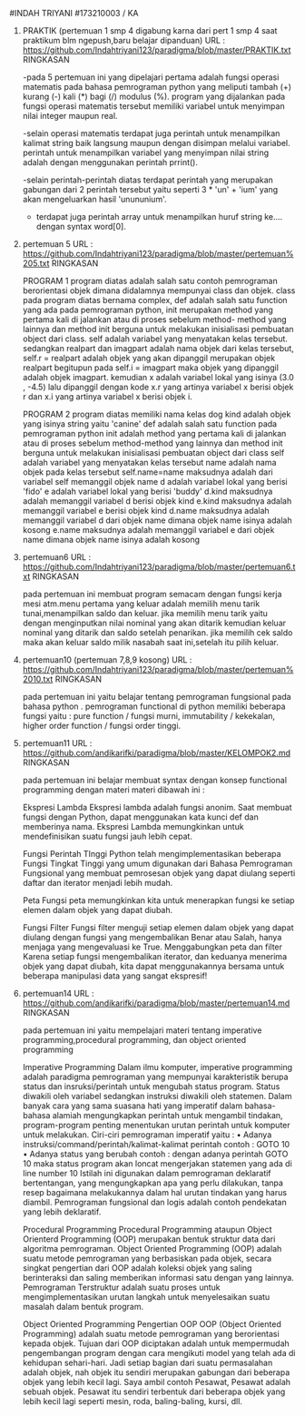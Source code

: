 #INDAH TRIYANI
#173210003 / KA 
 
 1. PRAKTIK (pertemuan 1 smp 4 digabung karna dari pert 1 smp 4 saat praktikum blm ngepush,baru belajar dipanduan)
	URL : https://github.com/Indahtriyani123/paradigma/blob/master/PRAKTIK.txt
	RINGKASAN
		
	-pada 5 pertemuan ini yang dipelajari pertama adalah fungsi operasi matematis pada bahasa pemrograman python yang meliputi 
	tambah (+) kurang (-) kali (*) bagi (/) modulus (%). program yang dijalankan pada fungsi operasi matematis tersebut memiliki variabel untuk menyimpan nilai 
	integer maupun real.
	
	-selain operasi matematis terdapat juga perintah untuk menampilkan kalimat string baik langsung maupun dengan disimpan melalui variabel.
	perintah untuk menampilkan variabel yang menyimpan nilai string adalah dengan menggunakan perintah prrint().
	
	-selain perintah-perintah diatas terdapat perintah yang merupakan gabungan dari 2 perintah tersebut yaitu seperti 3 * 'un' + 'ium' yang akan mengeluarkan hasil 'unununium'.
	
	- terdapat juga perintah array untuk menampilkan huruf string ke.... dengan syntax  word[0].
	
	
 2. pertemuan 5
	URL : https://github.com/Indahtriyani123/paradigma/blob/master/pertemuan%205.txt
	RINGKASAN
	
	PROGRAM 1
	program diatas adalah salah satu contoh pemrograman berorientasi objek dimana didalamnya mempunyai class
	dan objek. class pada program diatas bernama complex, def adalah salah satu function yang ada pada
	pemrograman python, init merupakan method yang pertama kali di jalankan atau di proses sebelum method-
	method yang lainnya dan method init berguna untuk melakukan inisialisasi pembuatan object dari class. self adalah
	variabel yang menyatakan kelas tersebut. sedangkan realpart dan imagpart adalah nama objek dari kelas tersebut,
	self.r = realpart adalah objek yang akan dipanggil merupakan objek realpart begitupun pada self.i = imagpart maka
	objek yang dipanggil adalah objek imagpart. kemudian x adalah variabel lokal yang isinya (3.0 , -4.5) lalu dipanggil
	dengan kode x.r yang artinya variabel x berisi objek r dan x.i yang artinya variabel x berisi objek i.
	
	PROGRAM 2
	program diatas memiliki nama kelas dog kind adalah objek yang isinya string yaitu 'canine' def adalah salah satu
	function pada pemrograman python init adalah method yang pertama kali di jalankan atau di proses sebelum
	method-method yang lainnya dan method init berguna untuk melakukan inisialisasi pembuatan object dari class
	self adalah variabel yang menyatakan kelas tersebut name adalah nama objek pada kelas tersebut self.name=name
	maksudnya adalah dari variabel self memanggil objek name d adalah variabel lokal yang berisi 'fido' e adalah
	variabel lokal yang berisi 'buddy' d.kind maksudnya adalah memanggil variabel d berisi objek kind e.kind
	maksudnya adalah memanggil variabel e berisi objek kind d.name maksudnya adalah memanggil variabel d dari
	objek name dimana objek name isinya adalah kosong e.name maksudnya adalah memanggil variabel e dari objek
	name dimana objek name isinya adalah kosong
	
	
 3. pertemuan6
    URL : https://github.com/Indahtriyani123/paradigma/blob/master/pertemuan6.txt
	RINGKASAN 
	
	pada pertemuan ini membuat program semacam dengan fungsi kerja mesi atm.menu pertama yang keluar adalah memilih menu tarik tunai,menampilkan saldo dan keluar.
	jika memilih menu tarik yaitu dengan menginputkan nilai nominal yang akan ditarik kemudian keluar nominal yang ditarik dan saldo setelah penarikan. jika memilih
	cek saldo maka akan keluar saldo milik nasabah saat ini,setelah itu pilih keluar. 
	
 4. pertemuan10 (pertemuan 7,8,9 kosong)
	URL : https://github.com/Indahtriyani123/paradigma/blob/master/pertemuan%2010.txt
	RINGKASAN
	
	pada pertemuan ini yaitu belajar tentang pemrograman fungsional pada bahasa python . pemrograman functional di python memiliki beberapa fungsi yaitu :
	pure function / fungsi murni, immutability / kekekalan, higher order function / fungsi order tinggi. 
	
 5. pertemuan11
	URL : https://github.com/andikarifki/paradigma/blob/master/KELOMPOK2.md
	RINGKASAN
	
	pada pertemuan ini belajar membuat syntax dengan konsep functional programming dengan materi materi dibawah ini :
	
	Ekspresi Lambda
Ekspresi lambda adalah fungsi anonim. Saat membuat fungsi dengan Python, dapat menggunakan kata
kunci def dan memberinya nama. Ekspresi Lambda memungkinkan untuk mendefinisikan suatu fungsi
jauh lebih cepat.

	Fungsi Perintah TInggi
Python telah mengimplementasikan beberapa Fungsi Tingkat Tinggi yang umum digunakan dari Bahasa
Pemrograman Fungsional yang membuat pemrosesan objek yang dapat diulang seperti daftar dan
iterator menjadi lebih mudah.

	Peta
Fungsi peta memungkinkan kita untuk menerapkan fungsi ke setiap elemen dalam objek yang dapat
diubah.

	Fungsi Filter
Fungsi filter menguji setiap elemen dalam objek yang dapat diulang dengan fungsi yang mengembalikan
Benar atau Salah, hanya menjaga yang mengevaluasi ke True.
Menggabungkan peta dan filter
Karena setiap fungsi mengembalikan iterator, dan keduanya menerima objek yang dapat diubah, kita
dapat menggunakannya bersama untuk beberapa manipulasi data yang sangat ekspresif!

	
 6. pertemuan14
	URL : https://github.com/andikarifki/paradigma/blob/master/pertemuan14.md
	RINGKASAN
	
	pada pertemuan ini yaitu mempelajari materi tentang imperative programming,procedural programming, dan object oriented programming 
	
	Imperative Programming Dalam ilmu komputer, imperative programming adalah paradigma pemrograman yang mempunyai karakteristik berupa 
	status dan insruksi/perintah untuk mengubah status program. Status diwakili oleh variabel sedangkan instruksi diwakili oleh statemen.
	Dalam banyak cara yang sama suasana hati yang imperatif dalam bahasa-bahasa alamiah mengungkapkan perintah untuk mengambil tindakan, 
	program-program penting menentukan urutan perintah untuk komputer untuk melakukan. Ciri-ciri pemrograman imperatif yaitu :
•	Adanya instruksi/command/perintah/kalimat-kalimat perintah contoh : GOTO 10
•	Adanya status yang berubah contoh : dengan adanya perintah GOTO 10 maka status program akan loncat mengerjakan statemen yang ada 
	di line number 10 Istilah ini digunakan dalam pemrograman deklaratif bertentangan, yang mengungkapkan apa yang perlu dilakukan, tanpa resep 
	bagaimana melakukannya dalam hal urutan tindakan yang harus diambil. Pemrograman fungsional dan logis adalah contoh pendekatan yang lebih deklaratif.

	
	Procedural Programming Procedural Programming ataupun Object Orienterd Programming (OOP) merupakan bentuk struktur data dari algoritma pemrograman.
	Object Oriented Programming (OOP) adalah suatu metode pemrograman yang berbasiskan pada objek, secara singkat pengertian dari OOP adalah koleksi
	objek yang saling berinteraksi dan saling memberikan informasi satu dengan yang lainnya. Pemrograman Terstruktur adalah suatu proses untuk 
	mengimplementasikan urutan langkah untuk menyelesaikan suatu masalah dalam bentuk program. 
	
	Object Oriented Programming Pengertian OOP OOP (Object Oriented Programming) adalah suatu metode pemrograman yang berorientasi kepada objek. 
	Tujuan dari OOP diciptakan adalah untuk mempermudah pengembangan program dengan cara mengikuti model yang telah ada di kehidupan sehari-hari.
	Jadi setiap bagian dari suatu permasalahan adalah objek, nah objek itu sendiri merupakan gabungan dari beberapa objek yang lebih kecil lagi. 
	Saya ambil contoh Pesawat, Pesawat adalah sebuah objek. Pesawat itu sendiri terbentuk dari beberapa objek yang lebih kecil lagi seperti mesin, roda, baling-baling, kursi, dll. 